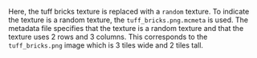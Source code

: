 Here, the tuff bricks texture is replaced with a `random` texture. To indicate the texture is a random texture, the `tuff_bricks.png.mcmeta` is used.
The metadata file specifies that the texture is a random texture and that the texture uses 2 rows and 3 columns. This corresponds to the `tuff_bricks.png` image which is 3 tiles wide and 2 tiles tall.